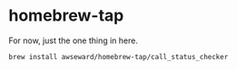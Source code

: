 # homebrew-tap

For now, just the one thing in here.
```sh
brew install awseward/homebrew-tap/call_status_checker
```
